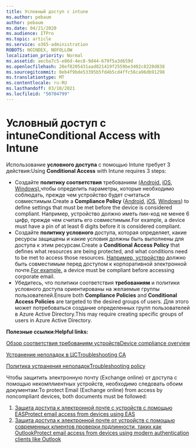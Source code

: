 ```yaml
---
title: Условный доступ с intune
ms.author: pebaum
author: pebaum
ms.date: 04/21/2020
ms.audience: ITPro
ms.topic: article
ms.service: o365-administration
ROBOTS: NOINDEX, NOFOLLOW
localization_priority: Normal
ms.assetid: aecba7c5-e86d-4ec8-9d44-679f5a3d659d
ms.openlocfilehash: 20ef8205431aad821419f2559be3402c8228d838
ms.sourcegitcommit: 0eb4f9bde53395b5fd4b5cd4ffc56ca96db91298
ms.translationtype: MT
ms.contentlocale: ru-RU
ms.lasthandoff: 03/10/2021
ms.locfileid: "50704799"
---
```

# <a name="conditional-access-with-intune"></a><span data-ttu-id="79dfa-102">Условный доступ с intune</span><span class="sxs-lookup"><span data-stu-id="79dfa-102">Conditional Access with Intune</span></span>

<span data-ttu-id="79dfa-103">Использование  **условного доступа**  с помощью Intune требует 3 действия:</span><span class="sxs-lookup"><span data-stu-id="79dfa-103">Using  **Conditional Access**  with Intune requires 3 steps:</span></span>

- <span data-ttu-id="79dfa-104">Создайте  **политику соответствия**  требованиям [(Android,](https://docs.microsoft.com/intune/compliance-policy-create-android)  [iOS,](https://docs.microsoft.com/intune/compliance-policy-create-ios)  [Windows),](https://docs.microsoft.com//intune/compliance-policy-create-windows)чтобы определить параметры, которые необходимо соблюдать, прежде чем устройство будет считаться совместимым.</span><span class="sxs-lookup"><span data-stu-id="79dfa-104">Create a  **Compliance Policy**  ([Android](https://docs.microsoft.com/intune/compliance-policy-create-android),  [iOS](https://docs.microsoft.com/intune/compliance-policy-create-ios),  [Windows](https://docs.microsoft.com//intune/compliance-policy-create-windows)) to define settings that must be met before the device is considered compliant.</span></span> <span data-ttu-id="79dfa-105">Например, устройство должно иметь пин-код не менее 6 цифр, прежде чем считать его совместимым.</span><span class="sxs-lookup"><span data-stu-id="79dfa-105">For example, a device must have a pin of at least 6 digits before it is considered compliant.</span></span>
- <span data-ttu-id="79dfa-106">Создайте **политику условного**  доступа, которая определяет, какие ресурсы защищены и какие условия должны быть выполнены для доступа к этим ресурсам.</span><span class="sxs-lookup"><span data-stu-id="79dfa-106">Create a **Conditional Access Policy**  that defines what resources are being protected, and what conditions need to be met to access those resources.</span></span>  <span data-ttu-id="79dfa-107">[Например, устройство](https://docs.microsoft.com/intune/tutorial-protect-email-on-unmanaged-devices#create-conditional-access-policies)  должно быть совместимым перед доступом к корпоративной электронной почте.</span><span class="sxs-lookup"><span data-stu-id="79dfa-107">[For example,](https://docs.microsoft.com/intune/tutorial-protect-email-on-unmanaged-devices#create-conditional-access-policies)  a device must be compliant before accessing corporate email.</span></span>
- <span data-ttu-id="79dfa-108">Убедитесь, что  политики соответствия **требованиям** и политики условного доступа ориентированы на желаемые группы пользователей.</span><span class="sxs-lookup"><span data-stu-id="79dfa-108">Ensure both **Compliance Policies**  and  **Conditional Access Policies**  are targeted to the desired groups of users.</span></span> <span data-ttu-id="79dfa-109">Для этого может потребоваться создание определенных групп пользователей в Azure Active Directory.</span><span class="sxs-lookup"><span data-stu-id="79dfa-109">This may require creating specific groups of users in Azure Active Directory.</span></span>

<span data-ttu-id="79dfa-110">**Полезные ссылки:**</span><span class="sxs-lookup"><span data-stu-id="79dfa-110">**Helpful links:**</span></span>

[<span data-ttu-id="79dfa-111">Обзор соответствия требованиям устройств</span><span class="sxs-lookup"><span data-stu-id="79dfa-111">Device compliance overview</span></span>](https://docs.microsoft.com/intune/device-compliance-get-started)

[<span data-ttu-id="79dfa-112">Устранение неполадок в ЦС</span><span class="sxs-lookup"><span data-stu-id="79dfa-112">Troubleshooting CA</span></span>](https://docs.microsoft.com/intune/troubleshoot-conditional-access)

[<span data-ttu-id="79dfa-113">Политика устранения неполадок</span><span class="sxs-lookup"><span data-stu-id="79dfa-113">Troubleshooting policy</span></span>](https://docs.microsoft.com/troubleshoot/mem/intune/troubleshoot-policies-in-microsoft-intune)

<span data-ttu-id="79dfa-114">Чтобы защитить электронную почту (Exchange online) от доступа с помощью некомплиентных устройств, необходимо следовать обоим документам:</span><span class="sxs-lookup"><span data-stu-id="79dfa-114">To protect Email (Exchange online) from access by noncompliant devices, both documents must be followed:</span></span>

1. [<span data-ttu-id="79dfa-115">Защита доступа к электронной почте с устройств с помощью EAS</span><span class="sxs-lookup"><span data-stu-id="79dfa-115">Protect email access from devices using EAS</span></span>](https://docs.microsoft.com/intune/tutorial-protect-email-on-unmanaged-devices)
2. [<span data-ttu-id="79dfa-116">Защита доступа к электронной почте от устройств с помощью современных клиентов проверки подлинности, таких как Outlook</span><span class="sxs-lookup"><span data-stu-id="79dfa-116">Protect email access from devices using modern authentication clients like Outlook</span></span>](https://docs.microsoft.com/intune/tutorial-protect-email-on-enrolled-devices)